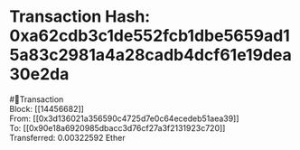 
Transaction Hash: 0xa62cdb3c1de552fcb1dbe5659ad15a83c2981a4a28cadb4dcf61e19dea30e2da
====================================================================================
  
#💸Transaction  
Block: [[14456682]]  
From: [[0x3d136021a356590c4725d7e0c64ecedeb51aea39]]  
To: [[0x90e18a6920985dbacc3d76cf27a3f2131923c720]]  
Transferred: 0.00322592 Ether